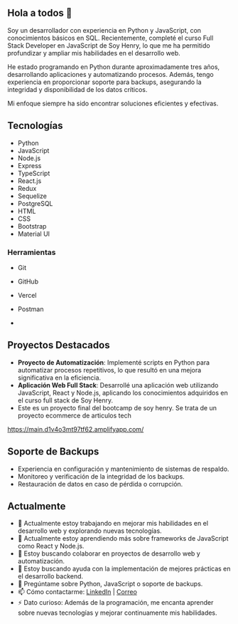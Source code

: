 ## Hola a todos 👋

Soy un desarrollador con experiencia en Python y JavaScript, con conocimientos básicos en SQL. Recientemente, completé el curso Full Stack Developer en JavaScript de Soy Henry, lo que me ha permitido profundizar y ampliar mis habilidades en el desarrollo web.

He estado programando en Python durante aproximadamente tres años, desarrollando aplicaciones y automatizando procesos. Además, tengo experiencia en proporcionar soporte para backups, asegurando la integridad y disponibilidad de los datos críticos.

Mi enfoque siempre ha sido encontrar soluciones eficientes y efectivas.

## Tecnologías
- Python
- JavaScript
- Node.js
- Express
- TypeScript
- React.js
- Redux
- Sequelize
- PostgreSQL
- HTML
- CSS
- Bootstrap
- Material UI

### Herramientas
- Git
- GitHub
- Vercel
- Postman

-  
## Proyectos Destacados
- **Proyecto de Automatización**: Implementé scripts en Python para automatizar procesos repetitivos, lo que resultó en una mejora significativa en la eficiencia.
- **Aplicación Web Full Stack**: Desarrollé una aplicación web utilizando JavaScript, React y Node.js, aplicando los conocimientos adquiridos en el curso full stack de Soy Henry.
- Este es un proyecto final del bootcamp de soy henry. Se trata de un proyecto ecommerce de articulos tech

https://main.d1v4o3mt97tf62.amplifyapp.com/

## Soporte de Backups
- Experiencia en configuración y mantenimiento de sistemas de respaldo.
- Monitoreo y verificación de la integridad de los backups.
- Restauración de datos en caso de pérdida o corrupción.

## Actualmente
- 🔭 Actualmente estoy trabajando en mejorar mis habilidades en el desarrollo web y explorando nuevas tecnologías.
- 🌱 Actualmente estoy aprendiendo más sobre frameworks de JavaScript como React y Node.js.
- 👯 Estoy buscando colaborar en proyectos de desarrollo web y automatización.
- 🤔 Estoy buscando ayuda con la implementación de mejores prácticas en el desarrollo backend.
- 💬 Pregúntame sobre Python, JavaScript o soporte de backups.
- 📫 Cómo contactarme: [LinkedIn](https://www.linkedin.com/in/anthony-depablos) | [Correo](mailto:ajds.joel1995@gmail.com)
- ⚡ Dato curioso: Además de la programación, me encanta aprender sobre nuevas tecnologías y mejorar continuamente mis habilidades.

